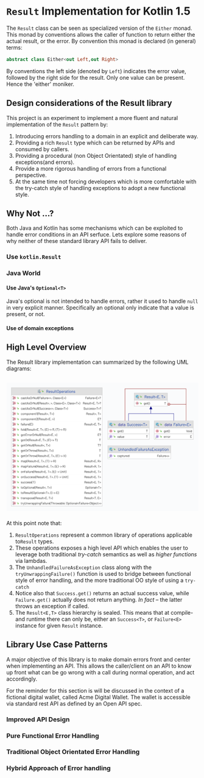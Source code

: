# `Result` Implementation for Kotlin 1.5


The `Result` class can be seen as specialized version of the `Either` monad. This monad by conventions allows the caller of function to return either the actual result, or the error. By convention this monad is declared (in general) terms:

```kotlin
abstract class Either<out Left,out Right>
```

By conventions the left side (denoted by `Left`) indicates the error value, followed by the right side for the result. Only one value can be present. Hence the 'either' moniker.

## Design considerations of the Result library

This project is an experiment to implement a more fluent and natural implementation of the `Result` pattern by:

1. Introducing errors handling to a domain in an explicit and deliberate way.
2. Providing a rich `Result` type which can be returned by APIs and consumed by callers.
3. Providing a procedural (non Object Orientated) style of handling exceptions(and errors).
4. Provide a more rigorous handling of errors from a functional perspective.
5. At the same time not forcing developers which is more comfortable with the try-catch style of handling exceptions to adopt a new functional style.

## Why Not ...?

Both Java and Kotlin has some mechanisms which can be exploited to handle error conditions in an API serfuce. Lets explore some reasons of why neither of these standard library API  fails to deliver.

### Use `kotlin.Result`

### Java  World

#### Use Java's `Optional<T>`

Java's optional is not intended to handle errors, rather it used to handle `null` in very explicit manner. Specifically an optional only indicate that a value is present, or not.

#### Use of domain exceptions

## High Level Overview

The Result library implementation can summarized by the following UML diagrams:

![uml](result.png)
---

At this point note that:

1. `ResultOperations` represent a common library of operations applicable to`Result` types. 
2. These operations exposes a high level API which enables the user to leverage both traditional _try-catch_ semantics as well as _higher functions_ via lambdas.
3. The `UnhandledFailureAsException` class along with the `tryUnwrappingFailure()` function is used to bridge between functional style of error handling, and the more traditional OO style of using a `try-catch` 
4. Notice also that `Success.get()` returns an actual success value, while `Failure.get()` actually does not return anything. *In fact* –  the latter throws an exception if called.
5. The `Result<E,T>` class hierarchy is sealed. This means that at compile- and runtime there can only be, either an `Success<T>`, or `Failure<E>` instance for given `Result` instance.

## Library Use Case Patterns

A major objective of this library is to make domain errors front and center when implementing an API. This allows the caller/client on an API to know up front what can be go wrong with a call during normal operation,  and act accordingly.

For the reminder for this section is will be discussed in the context of a fictional digital wallet, called Acme Digital Wallet. The wallet is accessible via standard rest API as defined by an Open API spec.

### Improved API Design

### Pure Functional Error Handling

### Traditional Object Orientated Error Handling

### Hybrid Approach of Error handling

